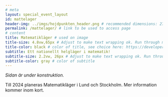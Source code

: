 ```yaml
---
# meta
layout: special_event_layout
id: mattelager
header-img: ../imgs/hojdpunkten_header.png # recommended dimensions: 2732x668px but other aspect ratios should also be fine.
permalink: /mattelager/ # link to be used to access page
# content
title: Matematikläger # used on image
title-size: 4.8vw,65px # Adjust to make text wrapping ok. Run through min(), e.g.: min(7vw,30px)
title-color: black # color of title, see choice here: https://developer.mozilla.org/en-US/docs/Web/CSS/named-color
subtitle: Ett nationellt helgläger i matematik!
subtitle-size: 2.2vw, 26px # Adjust to make text wrapping ok. Run through min(), e.g.: min(7vw,30px)
subtitle-color: gray # color of subtitle
---
```


_Sidan är under konstruktion._

Till 2024 planeras Matematikläger i Lund och Stockholm. Mer information kommer inom kort.
